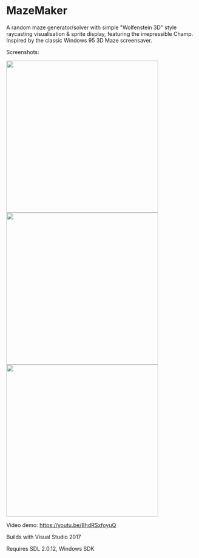 # MazeMaker
A random maze generator/solver with simple "Wolfenstein 3D" style raycasting visualisation & sprite display, featuring the irrepressible Champ.
Inspired by the classic Windows 95 3D Maze screensaver.

Screenshots:

<img src="https://github.com/pickleyeah/MazeMaker/blob/master/docs/maze1.png" width="400">
<img src="https://github.com/pickleyeah/MazeMaker/blob/master/docs/maze2.png" width="400">
<img src="https://github.com/pickleyeah/MazeMaker/blob/master/docs/maze3.png" width="400">

Video demo:
https://youtu.be/8hdRSxfoyuQ

Builds with Visual Studio 2017

Requires SDL 2.0.12, Windows SDK
